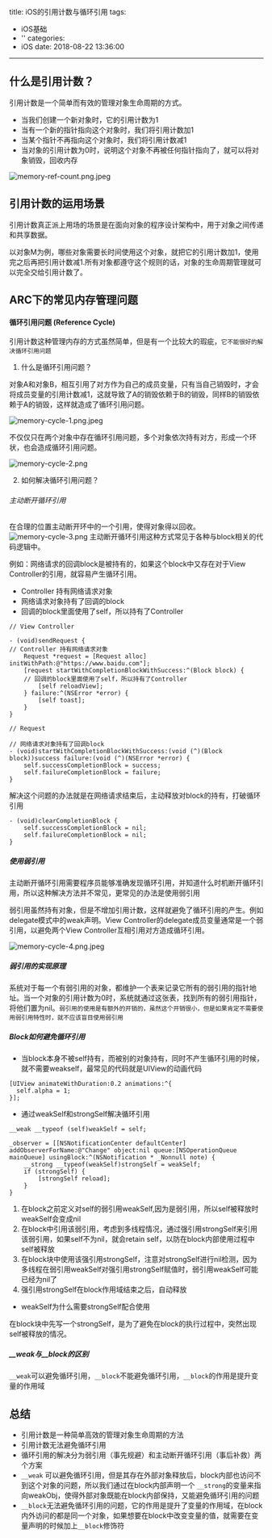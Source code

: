title: iOS的引用计数与循环引用
tags:
  - iOS基础
  - ''
categories:
  - iOS
date: 2018-08-22 13:36:00
---
## 什么是引用计数？

引用计数是一个简单而有效的管理对象生命周期的方式。

- 当我们创建一个新对象时，它的引用计数为1
- 当有一个新的指针指向这个对象时，我们将引用计数加1
- 当某个指针不再指向这个对象时，我们将引用计数减1
- 当对象的引用计数为0时，说明这个对象不再被任何指针指向了，就可以将对象销毁，回收内存

![memory-ref-count.png.jpeg](http://upload-images.jianshu.io/upload_images/1479547-30385df644b8cd5a.jpeg?imageMogr2/auto-orient/strip%7CimageView2/2/w/1240)

## 引用计数的运用场景

引用计数真正派上用场的场景是在面向对象的程序设计架构中，用于对象之间传递和共享数据。

以对象M为例，哪些对象需要长时间使用这个对象，就把它的引用计数加1，使用完之后再把引用计数减1.所有对象都遵守这个规则的话，对象的生命周期管理就可以完全交给引用计数了。

## ARC下的常见内存管理问题

#### 循环引用问题 (Reference Cycle)

引用计数这种管理内存的方式虽然简单，但是有一个比较大的瑕疵，`它不能很好的解决循环引用问题`

1. 什么是循环引用问题？

对象A和对象B，相互引用了对方作为自己的成员变量，只有当自己销毁时，才会将成员变量的引用计数减1，这就导致了A的销毁依赖于B的销毁，同样B的销毁依赖于A的销毁，这样就造成了循环引用问题。

![memory-cycle-1.png.jpeg](http://upload-images.jianshu.io/upload_images/1479547-121197b1f2cebf08.jpeg?imageMogr2/auto-orient/strip%7CimageView2/2/w/1240)

不仅仅只在两个对象中存在循环引用问题，多个对象依次持有对方，形成一个环状，也会造成循环引用问题。

![memory-cycle-2.png](http://upload-images.jianshu.io/upload_images/1479547-1943ef26038fcb19.png?imageMogr2/auto-orient/strip%7CimageView2/2/w/1240)

2. 如何解决循环引用问题？

###### 主动断开循环引用

在合理的位置主动断开环中的一个引用，使得对象得以回收。
![memory-cycle-3.png](http://upload-images.jianshu.io/upload_images/1479547-f73d7d5934c88e1e.png?imageMogr2/auto-orient/strip%7CimageView2/2/w/1240)
主动断开循环引用这种方式常见于各种与block相关的代码逻辑中。

例如：网络请求的回调block是被持有的，如果这个block中又存在对于View Controller的引用，就容易产生循环引用。
- Controller 持有网络请求对象
- 网络请求对象持有了回调的block
- 回调的block里面使用了self，所以持有了Controller

```
// View Controller

- (void)sendRequest {
// Controller 持有网络请求对象
    Request *request = [Request alloc] initWithPath:@"https://www.baidu.com"];
    [request startWithCompletionBlockWithSuccess:^(Block block) {
    // 回调的block里面使用了self，所以持有了Controller
        [self reloadView];
    } failure:^(NSError *error) {
        [self toast];
    }
}

// Request

// 网络请求对象持有了回调block
- (void)startWithCompletionBlockWithSuccess:(void (^)(Block block))success failure:(void (^)(NSError *error) {
    self.successCompletionBlock = success;
    self.failureCompletionBlock = failure;
}

```

解决这个问题的办法就是在网络请求结束后，主动释放对block的持有，打破循环引用

```
- (void)clearCompletionBlock {
    self.successCompletionBlock = nil;
    self.failureCompletionBlock = nil;
}
```

##### 使用弱引用

主动断开循环引用需要程序员能够准确发现循环引用，并知道什么时机断开循环引用，所以这种解决方法并不常见，更常见的办法是使用弱引用

弱引用虽然持有对象，但是不增加引用计数，这样就避免了循环引用的产生。例如delegate模式中的weak声明。View Controller的delegate成员变量通常是一个弱引用，以避免两个View Controller互相引用对方造成循环引用。

![memory-cycle-4.png.jpeg](http://upload-images.jianshu.io/upload_images/1479547-05e4202ef56b249c.jpeg?imageMogr2/auto-orient/strip%7CimageView2/2/w/1240)

##### 弱引用的实现原理

系统对于每一个有弱引用的对象，都维护一个表来记录它所有的弱引用的指针地址。当一个对象的引用计数为0时，系统就通过这张表，找到所有的弱引用指针，将他们置为nil。`弱引用的使用是有额外的开销的，虽然这个开销很小，但是如果肯定不需要使用弱引用特性时，就不应该盲目使用弱引用`

##### Block如何避免循环引用

- 当block本身不被self持有，而被别的对象持有，同时不产生循环引用的时候，就不需要weakself，最常见的代码就是UIView的动画代码

```
[UIView animateWithDuration:0.2 animations:^{  
  self.alpha = 1;
}];
```
- 通过weakSelf和strongSelf解决循环引用

```
__weak __typeof (self)weakSelf = self;

_observer = [[NSNotificationCenter defaultCenter] addObserverForName:@"Change" object:nil queue:[NSOperationQueue mainQueue] usingBlock:^(NSNotification * _Nonnull note) {
    __strong __typeof(weakSelf)strongSelf = weakSelf;
    if (strongSelf) {
        [strongSelf reload];
    }
}
```
1. 在block之前定义对self的弱引用weakSelf,因为是弱引用，所以self被释放时weakSelf会变成nil
2. 在block中引用该弱引用，考虑到多线程情况，通过强引用strongSelf来引用该弱引用，如果self不为nil，就会retain self，以防在block内部使用过程中self被释放
3. 在block块中使用该强引用strongSelf，注意对strongSelf进行nil检测，因为多线程在弱引用weakSelf对强引用strongSelf赋值时，弱引用weakSelf可能已经为nil了
4. 强引用strongSelf在block作用域结束之后，自动释放

- weakSelf为什么需要strongSelf配合使用

在block块中先写一个strongSelf，是为了避免在block的执行过程中，突然出现self被释放的情况。

##### __weak与__block的区别

`__weak`可以避免循环引用，`__block`不能避免循环引用，`__block`的作用是提升变量的作用域


## 总结

- 引用计数是一种简单高效的管理对象生命周期的方法
- 引用计数无法避免循环引用
- 循环引用的解决分为弱引用（事先规避）和主动断开循环引用（事后补救）两个方案
- `__weak` 可以避免循环引用，但是其存在外部对象释放后，block内部也访问不到这个对象的问题，所以我们通过在block内部声明一个 `__strong`的变量来指向weakObj，使得外部对象既能在block内部保持，又能避免循环引用的问题
- `__block`无法避免循环引用的问题，它的作用是提升了变量的作用域，在block内外访问的都是同一个对象，如果想要在block中改变变量的值，就需要在变量声明的时候加上`__block`修饰符